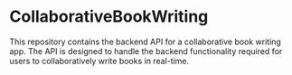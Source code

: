 # CollaborativeBookWriting
This repository contains the backend API for a collaborative book writing app. The API is designed to handle the backend functionality required for users to collaboratively write books in real-time.
